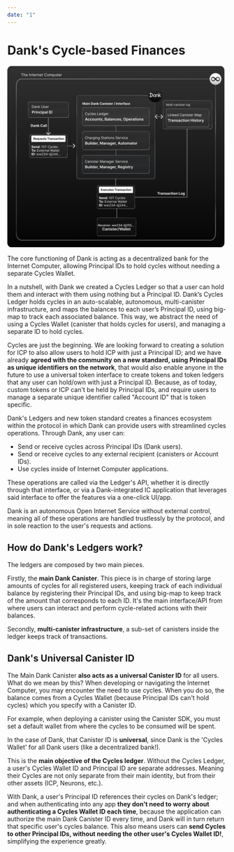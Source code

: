 ```yaml
---
date: "1"
---
```

# Dank's Cycle-based Finances

![](imgs/transaction.svg)

The core functioning of Dank is acting as a decentralized  bank for the Internet Computer, allowing Principal IDs to hold cycles without needing a separate Cycles Wallet.

In a nutshell, with Dank we created a Cycles Ledger so that a user can hold them and interact with them using nothing but a Principal ID. Dank’s Cycles Ledger holds cycles in an auto-scalable, autonomous, multi-canister infrastructure, and maps the balances to each user’s Principal ID, using big-map to track each associated balance. This way, we abstract the need of using a Cycles Wallet (canister that holds cycles for users), and managing a separate ID to hold cycles.

Cycles are just the beginning. We are looking forward to creating a solution for ICP to also allow users to hold ICP with just a Principal ID; and we have already **agreed with the community on a new standard, using Principal IDs as unique identifiers on the network**, that would also enable anyone in the future to use a universal token interface to create tokens and token ledgers that any user can hold/own with just a Principal ID. Because, as of today, custom tokens or ICP can't be held by Principal IDs, and require users to manage a separate unique identifier called "Account ID" that is token specific.

Dank's Ledgers and new token standard creates a finances ecosystem within the protocol in which Dank can provide users with streamlined cycles operations. Through Dank, any user can:

- Send or receive cycles across Principal IDs (Dank users).
- Send or receive cycles to any external recipient (canisters or Account IDs).
- Use cycles inside of Internet Computer applications.

These operations are called via the Ledger's API, whether it is directly through that interface, or via a Dank-integrated IC application that leverages said interface to offer the features via a one-click UI/app.

Dank is an autonomous Open Internet Service without external control, meaning all of these operations are handled trustlessly by the protocol, and in sole reaction to the user's requests and actions.

## How do Dank's Ledgers work?

The ledgers are composed by two main pieces.

Firstly, the **main Dank Canister**. This piece is in charge of storing large amounts of cycles for all registered users, keeping track of each individual balance by registering their Principal IDs, and using big-map to keep track of the amount that corresponds to each ID. It's the main interface/API from where users can interact and perform cycle-related actions with their balances.

Secondly, **multi-canister infrastructure**, a sub-set of canisters inside the ledger keeps track of transactions.

## Dank's Universal Canister ID

The Main Dank Canister **also acts as a universal Canister ID** for all users. What do we mean by this? When developing or navigating the Internet Computer, you may encounter the need to use cycles. When you do so, the balance comes from a Cycles Wallet (because Principal IDs can't hold cycles) which you specify with a Canister ID. 

For example, when deploying a canister using the Canister SDK, you must set a default wallet from where the cycles to be consumed will be spent.

In the case of Dank, that Canister ID is **universal**, since Dank is the 'Cycles Wallet' for all Dank users (like a decentralized bank!).

This is the **main objective of the Cycles ledger**. Without the Cycles Ledger, a user's Cycles Wallet ID and Principal ID are separate addresses. Meaning their Cycles are not only separate from their main identity, but from their other assets (ICP, Neurons, etc.).

With Dank, a user's Principal ID references their cycles on Dank's ledger; and when authenticating into any app **they don't need to worry about authenticating a Cycles Wallet ID each time**, because the application can authorize the main Dank Canister ID every time, and Dank will in turn return that specific user's cycles balance. This also means users can **send Cycles to other Principal IDs, without needing the other user's Cycles Wallet ID!**, simplifying the experience greatly.